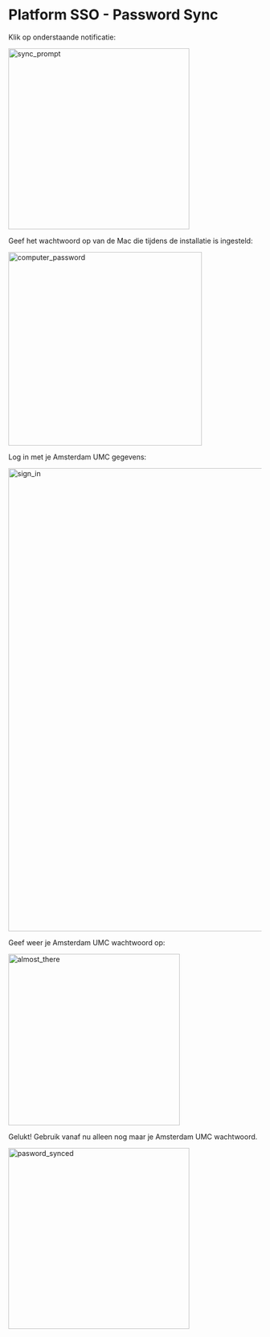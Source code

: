 # Platform SSO - Password Sync
Klik op onderstaande notificatie:

<img width="360" alt="sync_prompt" src="https://github.com/user-attachments/assets/d606928e-daca-43ec-ba0b-d8e17448e355">

Geef het wachtwoord op van de Mac die tijdens de installatie is ingesteld:

<img width="385" alt="computer_password" src="https://github.com/user-attachments/assets/49ed1c04-4d2a-432a-8942-6f2cd88cf483">

Log in met je Amsterdam UMC gegevens:

<img width="921" alt="sign_in" src="https://github.com/user-attachments/assets/25f2df1d-44a2-48f5-8740-0275e90d6979">

Geef weer je Amsterdam UMC wachtwoord op:

<img width="341" alt="almost_there" src="https://github.com/user-attachments/assets/25e9842f-9884-4e94-afef-abb0d79ecc39">

Gelukt! Gebruik vanaf nu alleen nog maar je Amsterdam UMC wachtwoord.

<img width="360" alt="pasword_synced" src="https://github.com/user-attachments/assets/543b3f94-43b5-4fa3-b617-7c47c54f7d80">

